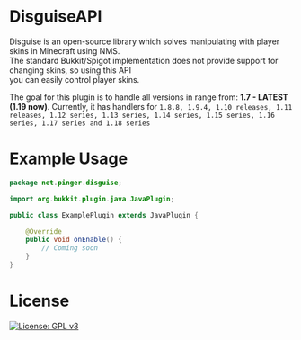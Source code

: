 # DisguiseAPI

Disguise is an open-source library which solves manipulating with player skins in Minecraft using NMS.
<br>
The standard Bukkit/Spigot implementation does not provide support for changing skins, so using this API
<br>
you can easily control player skins.

The goal for this plugin is to handle all versions in range from: **1.7 - LATEST (1.19 now)**.
Currently, it has handlers for `1.8.8, 1.9.4, 1.10 releases, 1.11 releases, 1.12 series, 1.13 series, 1.14 series, 1.15 series, 1.16 series, 1.17 series and 1.18 series`

# Example Usage
```java
package net.pinger.disguise;

import org.bukkit.plugin.java.JavaPlugin;

public class ExamplePlugin extends JavaPlugin {

	@Override
	public void onEnable() {
		// Coming soon
	}
}
 ```

# License 
[![License: GPL v3](https://img.shields.io/badge/License-GPLv3-blue.svg)](https://www.gnu.org/licenses/gpl-3.0)
